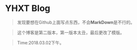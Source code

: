 # YHXT Blog

> 发现要想在Github上面写点东西，不会**MarkDown**是不行的。

> 这个博客是第二版本，第一版本太丑，最后更改了模版。

> Time:2018.03.02下午。
